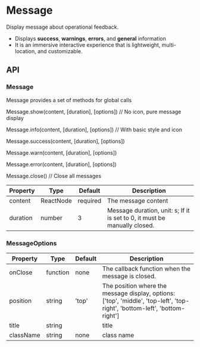 # Message

Display message about operational feedback.

- Displays **success**, **warnings**, **errors**, and **general** information
- It is an immersive interactive experience that is lightweight, multi-location, and customizable.

<example />

## API 

### Message

Message provides a set of methods for global calls

Message.show(content, \[duration], \[options]) // No icon, pure message display

Message.info(content, \[duration], \[options])  // With basic style and icon

Message.success(content, \[duration], \[options])

Message.warn(content, \[duration], \[options])

Message.error(content, \[duration], \[options])

Message.close() // Close all messages

| Property | Type | Default | Description |
| --- | --- | --- | --- |
| content | ReactNode | required | The message content |
| duration | number | 3 | Message duration, unit: s; If it is set to 0, it must be manually closed. |


### MessageOptions

| Property | Type | Default | Description |
| --- | --- | --- | --- |
| onClose | function | none | The callback function when the message is closed. |
| position | string | 'top' | The position where the message display, options: \['top', 'middle', 'top-left', 'top-right', 'bottom-left', 'bottom-right'] |
| title | string | | title |
| className | string | none | class name |